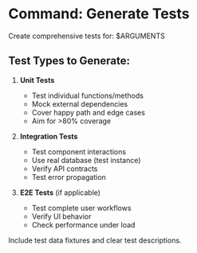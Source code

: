 # Command: Generate Tests

Create comprehensive tests for: $ARGUMENTS

## Test Types to Generate:

1. **Unit Tests**
   - Test individual functions/methods
   - Mock external dependencies
   - Cover happy path and edge cases
   - Aim for >80% coverage

2. **Integration Tests**
   - Test component interactions
   - Use real database (test instance)
   - Verify API contracts
   - Test error propagation

3. **E2E Tests** (if applicable)
   - Test complete user workflows
   - Verify UI behavior
   - Check performance under load

Include test data fixtures and clear test descriptions.
